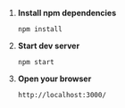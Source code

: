 
1.  **Install npm dependencies**

    `npm install`

2.  **Start dev server**

    `npm start`

3.  **Open your browser**

    `http://localhost:3000/`
